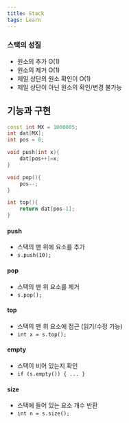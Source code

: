 ```yaml
---
title: Stack
tags: Learn
---
```



### 스택의 성질
- 원소의 추가 O(1)
- 원소의 제거 O(1)
- 제일 상단의 원소 확인이 O(1)
- 제일 상단이 아닌 원소의 확인/변경 불가능

## 기능과 구현

<!--more-->

```cpp
const int MX = 1000005;
int dat[MX];
int pos = 0;

void push(int x){
    dat[pos++]=x;
}

void pop(){
    pos--;
}

int top(){
    return dat[pos-1];
}
```

#### push
- 스택의 맨 위에 요소를 추가
- `s.push(10);`

#### pop
- 스택의 맨 위 요소를 제거
- `s.pop();`

#### top
- 스택의 맨 위 요소에 접근 (읽기/수정 가능)
- `int x = s.top();`

#### empty
- 스택이 비어 있는지 확인
- `if (s.empty()) { ... }`

#### size
- 스택에 들어 있는 요소 개수 반환
- `int n = s.size();`